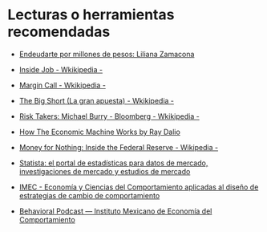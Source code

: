 # Lecturas o herramientas recomendadas

* [Endeudarte por millones de pesos: Liliana Zamacona](https://open.spotify.com/episode/4WHqcfO2ySBkiIfn2qlaHh?si=B4B8jek-Qk2TXGHYHQcVwg)

* [Inside Job - Wkikipedia -](https://en.wikipedia.org/wiki/Inside_Job_(2010_film))

* [Margin Call - Wkikipedia -](https://en.wikipedia.org/wiki/Margin_Call)

* [The Big Short (La gran apuesta) - Wkikipedia -](https://en.wikipedia.org/wiki/The_Big_Short_(film))

* [Risk Takers: Michael Burry - Bloomberg - Wkikipedia -](https://es.wikipedia.org/wiki/Michael_Burry)

* [How The Economic Machine Works by Ray Dalio](https://www.youtube.com/watch?v=PHe0bXAIuk0)

* [Money for Nothing: Inside the Federal Reserve - Wikipedia -](https://en.wikipedia.org/wiki/Money_for_Nothing:_Inside_the_Federal_Reserve)

* [Statista: el portal de estadísticas para datos de mercado, investigaciones de mercado y estudios de mercado](https://es.statista.com/)

* [IMEC - Economía y Ciencias del Comportamiento aplicadas al diseño de estrategias de cambio de comportamiento](https://www.ecomportamiento.org/)

* [Behavioral Podcast — Instituto Mexicano de Economía del Comportamiento](https://www.ecomportamiento.org/behavioral-podcast)







